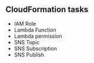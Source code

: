 ## CloudFormation tasks 

- IAM Role
- Lambda Function 
- Lambda permission
- SNS Topic 
- SNS Subscription 
- SNS Publish 